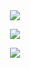 
<div name="main" align="center">
  
  <img src="https://cdn.discordapp.com/attachments/652535148008701982/1053279130952679444/ezgif-2-a2667d021a.gif" />
  
  ![](https://komarev.com/ghpvc/?username=Nyaanity&color=447ff7&label=Visitor+count)
  
  <img src="https://cdn.discordapp.com/attachments/652535148008701982/1053279130952679444/ezgif-2-a2667d021a.gif" />
  
</div>
